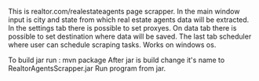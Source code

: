This is realtor.com/realestateagents page scrapper. In the main window input is city and state from which real estate agents data will be extracted. In the settings tab there is possible to set proxyes. On data tab there is possible to set destination where data will be saved.
The last tab scheduler where user can schedule scraping tasks.
Works on windows os.

To build jar run : mvn package
After jar is build change it's name to RealtorAgentsScrapper.jar
Run program from jar.